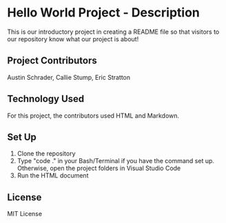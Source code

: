# Hello World Project - Description

This is our introductory project in creating a README file so that visitors to our repository know what our project is about!

## Project Contributors

Austin Schrader, Callie Stump, Eric Stratton

## Technology Used

For this project, the contributors used HTML and Markdown.

## Set Up

1. Clone the repository
2. Type "code ." in your Bash/Terminal if you have the command set up. Otherwise, open the project folders in Visual Studio Code
3. Run the HTML document

## License

MIT License
